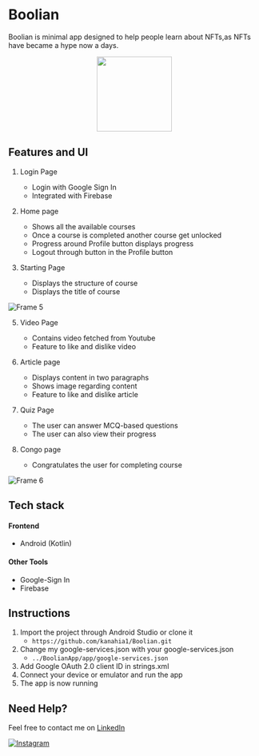 # Boolian
Boolian is minimal app designed to help people learn about NFTs,as NFTs have became a hype now a days.

<p align="center">
<img src="https://user-images.githubusercontent.com/114223204/216722756-cb8a8b11-6a63-4108-b29c-386b8477fbc7.jpg" width="150"> </p>

## Features and UI
1. Login Page
   - Login with Google Sign In
   - Integrated with Firebase

2. Home page
   - Shows all the available courses
   - Once a course is completed another course get unlocked
   - Progress around Profile button displays progress
   - Logout through button in the Profile button

3. Starting Page
   - Displays the structure of course
   - Displays the title of course
  
 ![Frame 5](www.linkedin.com/in/lokesh-singla-b993ba259)

5. Video Page
   - Contains video fetched from Youtube
   - Feature to like and dislike video

6. Article page
   - Displays content in two paragraphs
   - Shows image regarding content
   - Feature to like and dislike article

7. Quiz Page
   - The user can answer MCQ-based questions
   - The user can also view their progress

8. Congo page
   - Congratulates the user for completing course
  
![Frame 6](https://github.com/kanahia1/Boolian/assets/114223204/705a6896-671a-49b5-8f1a-8b5c3c803695)

## Tech stack

#### Frontend
- Android (Kotlin)

#### Other Tools
- Google-Sign In
- Firebase

## Instructions
1. Import the project through Android Studio or clone it
   - `https://github.com/kanahia1/Boolian.git`
2. Change my google-services.json with your google-services.json
    - `../BoolianApp/app/google-services.json`
3. Add Google OAuth 2.0 client ID in strings.xml
4. Connect your device or emulator and run the app
5. The app is now running


## Need Help?
Feel free to contact me on [LinkedIn](https://www.linkedin.com/in/kanahia-kaushal-9850bb253/)

[![Instagram](https://img.shields.io/badge/Instagram-follow-purple.svg?logo=instagram&logoColor=white)](https://www.instagram.com/kanahia.jpeg/) 
